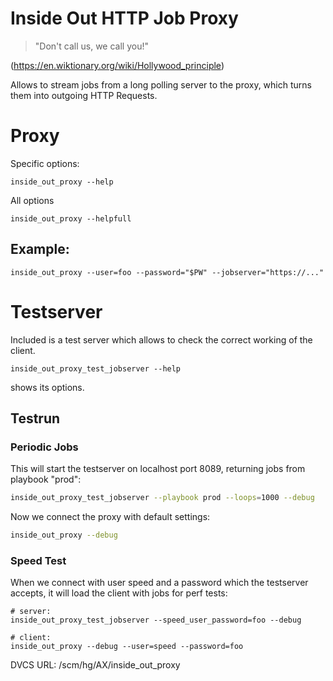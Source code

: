 # Inside Out HTTP Job Proxy

> "Don't call us, we call you!"

(https://en.wiktionary.org/wiki/Hollywood_principle)

Allows to stream jobs from a long polling server to the proxy, which turns them into outgoing HTTP Requests.


# Proxy

Specific options:

    inside_out_proxy --help

All options

    inside_out_proxy --helpfull

## Example:

    inside_out_proxy --user=foo --password="$PW" --jobserver="https://..."


# Testserver

Included is a test server which allows to check the correct working of the
client.

    inside_out_proxy_test_jobserver --help

shows its options.


## Testrun

### Periodic Jobs

This will start the testserver on localhost port 8089, returning jobs from
playbook "prod":

```bash
inside_out_proxy_test_jobserver --playbook prod --loops=1000 --debug
```

Now we connect the proxy with default settings:

```bash
inside_out_proxy --debug

```

### Speed Test

When we connect with user speed and a password which the testserver accepts, it
will load the client with jobs for perf tests:

```
# server:
inside_out_proxy_test_jobserver --speed_user_password=foo --debug

# client:
inside_out_proxy --debug --user=speed --password=foo
```



DVCS URL: /scm/hg/AX/inside_out_proxy

